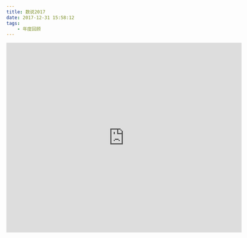 ```yaml
---
title: 数说2017
date: 2017-12-31 15:58:12
tags:
    - 年度回顾
---
```

<iframe src="http://export.cyub.vip/i?all=%7B%22chart%22%3A%7B%22type%22%3A%22bar%22%7D%2C%22title%22%3A%7B%22text%22%3A%22GitHub%202017%E5%B9%B4%E5%BA%A6%E6%9C%80%E5%8F%97%E6%AC%A2%E8%BF%8E%E7%BC%96%E7%A8%8B%E8%AF%AD%E8%A8%80%E6%8E%92%E8%A1%8C%22%7D%2C%22subtitle%22%3A%7B%22text%22%3A%22%E6%95%B0%E6%8D%AE%E6%9D%A5%E6%BA%90%3A%20https%3A%2F%2Foctoverse.github.com%22%7D%2C%22xAxis%22%3A%7B%22categories%22%3A%5B%22JAVASCRIPT%22%2C%22PYTHON%22%2C%22JAVA%22%2C%22RUBY%22%2C%22PHP%22%2C%22C%2B%2B%22%2C%22CSS%22%2C%22C%23%22%2C%22GO%22%2C%22TYPESCRIPT%22%2C%22SHELL%22%2C%22SWIFT%22%2C%22SCALA%22%2C%22OBJECTIVE-C%22%5D%2C%22title%22%3A%7B%22text%22%3Anull%7D%7D%2C%22yAxis%22%3A%7B%22title%22%3A%7B%22text%22%3A%22Pull%20Request%E6%AC%A1%E6%95%B0%22%7D%7D%2C%22tooltip%22%3A%7B%22enabled%22%3Atrue%2C%22pointFormatter%22%3A%22__fn__%20()%20%7B%5Cn%20%20%20%20%20%20%20%20%20%20%20%20var%20val%20%3D%20this.y%3B%5Cn%20%20%20%20%20%20%20%20%20%20%20%20if%20(val%2F1000000%20%3E%3D%201)%20%7B%5Cn%20%20%20%20%20%20%20%20%20%20%20%20%20%20%20%20val%20%3D%20val%2F1000000%20%2B%20'M'%3B%5Cn%20%20%20%20%20%20%20%20%20%20%20%20%7D%20else%20if(val%2F1000%20%3E%3D%201)%20%7B%5Cn%20%20%20%20%20%20%20%20%20%20%20%20%20%20%20%20val%20%3D%20val%2F1000%20%2B%20'K'%3B%5Cn%20%20%20%20%20%20%20%20%20%20%20%20%7D%5Cn%20%20%20%20%20%20%20%20return%20'%3Cspan%20style%3D%5C%22color%3A%20'%2B%20this.series.color%20%2B%20'%5C%22%3E%5C%5Cu25CF%3C%2Fspan%3EPull%20Request%3A%20%3Cspan%20style%3D%5C%22color%3A%23f69744%5C%22%3E'%2B%20val%20%2B'%3C%2Fspan%3E'%5Cn%7D%22%7D%2C%22plotOptions%22%3A%7B%22bar%22%3A%7B%22dataLabels%22%3A%7B%22enabled%22%3Atrue%2C%22formatter%22%3A%22__fn__%20()%7B%5Cn%20%20%20%20%20%20%20%20%20%20%20%20%20%20%20%20%20%20%20%20%20%20%20%20if%20(this.y%20%2F%201000000%20%3E%3D%201)%20%7B%5Cn%20%20%20%20%20%20%20%20%20%20%20%20%20%20%20%20%20%20%20%20%20%20%20%20%20%20%20%20return%20this.y%2F1000000%20%2B%20'M'%3B%5Cn%20%20%20%20%20%20%20%20%20%20%20%20%20%20%20%20%20%20%20%20%20%20%20%20%7D%20else%20if%20(this.y%20%2F%201000%20%3E%3D%201)%20%7B%5Cn%20%20%20%20%20%20%20%20%20%20%20%20%20%20%20%20%20%20%20%20%20%20%20%20%20%20%20%20return%20this.y%2F1000%20%2B%20'K'%3B%5Cn%20%20%20%20%20%20%20%20%20%20%20%20%20%20%20%20%20%20%20%20%20%20%20%20%7D%20else%20%7B%5Cn%20%20%20%20%20%20%20%20%20%20%20%20%20%20%20%20%20%20%20%20%20%20%20%20%20%20%20%20return%20this.y%5Cn%20%20%20%20%20%20%20%20%20%20%20%20%20%20%20%20%20%20%20%20%20%20%20%20%7D%5Cn%20%20%20%20%20%20%20%20%20%20%20%20%20%20%20%20%20%20%20%20%7D%22%7D%2C%22colorByPoint%22%3Atrue%7D%7D%2C%22credits%22%3A%7B%22enabled%22%3Afalse%7D%2C%22legend%22%3A%7B%22enabled%22%3Afalse%7D%2C%22series%22%3A%5B%7B%22data%22%3A%5B2300000%2C1000000%2C986000%2C870000%2C559000%2C413000%2C335000%2C285000%2C235000%2C207000%2C206000%2C107000%2C99000%2C66000%5D%7D%5D%7D&width=620&height=500" width="620" height="500 overflow="hide"" frameborder="0">